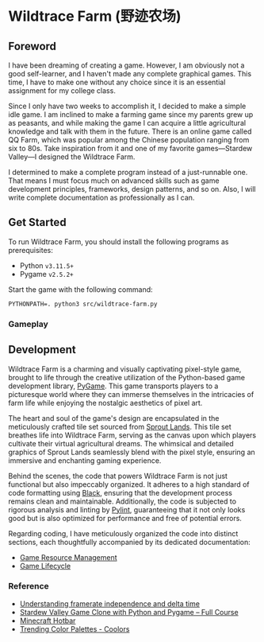 # Wildtrace Farm (野迹农场)

## Foreword

I have been dreaming of creating a game. However, I am obviously not a good self-learner, and I haven't made any complete graphical games. This time, I have to make one without any choice since it is an essential assignment for my college class.

Since I only have two weeks to accomplish it, I decided to make a simple idle game. I am inclined to make a farming game since my parents grew up as peasants, and while making the game I can acquire a little agricultural knowledge and talk with them in the future. There is an online game called QQ Farm, which was popular among the Chinese population ranging from six to 80s. Take inspiration from it and one of my favorite games—Stardew Valley—I designed the Wildtrace Farm.

I determined to make a complete program instead of a just-runnable one. That means I must focus much on advanced skills such as game development principles, frameworks, design patterns, and so on. Also, I will write complete documentation as professionally as I can.

## Get Started

To run Wildtrace Farm, you should install the following programs as prerequisites:

* Python `v3.11.5+`
* Pygame `v2.5.2+`

Start the game with the following command:

~~~shell
PYTHONPATH=. python3 src/wildtrace-farm.py
~~~

### Gameplay

## Development

Wildtrace Farm is a charming and visually captivating pixel-style game, brought to life through the creative utilization of the Python-based game development library, [PyGame](https://www.pygame.org/docs/). This game transports players to a picturesque world where they can immerse themselves in the intricacies of farm life while enjoying the nostalgic aesthetics of pixel art.

The heart and soul of the game's design are encapsulated in the meticulously crafted tile set sourced from [Sprout Lands](https://cupnooble.itch.io/sprout-lands-asset-pack). This tile set breathes life into Wildtrace Farm, serving as the canvas upon which players cultivate their virtual agricultural dreams. The whimsical and detailed graphics of Sprout Lands seamlessly blend with the pixel style, ensuring an immersive and enchanting gaming experience.

Behind the scenes, the code that powers Wildtrace Farm is not just functional but also impeccably organized. It adheres to a high standard of code formatting using [Black](https://black.readthedocs.io/en/stable/), ensuring that the development process remains clean and maintainable. Additionally, the code is subjected to rigorous analysis and linting by [Pylint](https://pylint.readthedocs.io/en/stable/), guaranteeing that it not only looks good but is also optimized for performance and free of potential errors.

Regarding coding, I have meticulously organized the code into distinct sections, each thoughtfully accompanied by its dedicated documentation:

* [Game Resource Management](./docs/resource-management.md)
* [Game Lifecycle](./docs/game-core.md)

### Reference

* [Understanding framerate independence and delta time](https://www.youtube.com/watch?v=rWtfClpWSb8)
* [Stardew Valley Game Clone with Python and Pygame – Full Course](https://www.youtube.com/watch?v=R9apl6B_ZgI)
* [Minecraft Hotbar](https://minecraft360.fandom.com/wiki/Hotbar)
* [Trending Color Palettes - Coolors](https://coolors.co/palettes/trending)